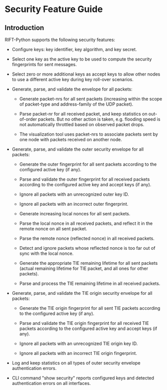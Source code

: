 # Security Feature Guide

## Introduction

RIFT-Python supports the following security features:

 * Configure keys: key identifier, key algorithm, and key secret.

 * Select one key as the active key to be used to compute the security fingerprints for sent
   messages.

 * Select zero or more additional keys as accept keys to allow other nodes to use a different
   active key during key roll-over scenarios.

 * Generate, parse, and validate the envelope for all packets:

   * Generate packet-nrs for all sent packets (increasing within the scope of packet-type and
     address-family of the UDP packet).

   * Parse packet-nr for all received packet, and keep statistics on out-of-order packets. But 
     no other action is taken, e.g. flooding speed is not automatically throttled
     based on observed packet drops.

   * The visualization tool uses packet-nrs to associate packets sent by one node with packets 
     received on another node.

 * Generate, parse, and validate the outer security envelope for all packets:

   * Generate the outer fingerprint for all sent packets according to the configured active
     key (if any).

   * Parse and validate the outer fingerprint for all received packets according to the
     configured active key and accept keys (if any).

   * Ignore all packets with an unrecognized outer key ID.

   * Ignore all packets with an incorrect outer fingerprint.

   * Generate increasing local nonces for all sent packets.

   * Parse the local nonce in all received packets, and reflect it in the remote nonce on all
     sent packet.

   * Parse the remote nonce (reflected nonce) in all received packets.

   * Detect and ignore packets whose reflected nonce is too far out of sync with the local nonce.

   * Generate the appropriate TIE remaining lifetime for all sent packets (actual remaining lifetime
     for TIE packet, and all ones for other packets).

   * Parse and process the TIE remaining lifetime in all received packets.

 * Generate, parse, and validate the TIE origin security envelope for all packets:

   * Generate the TIE origin fingerprint for all sent TIE packets according to the configured active
     key (if any).

   * Parse and validate the TIE origin fingerprint for all received TIE packets according to the
     configured active key and accept keys (if any).

   * Ignore all packets with an unrecognized TIE origin key ID.

   * Ignore all packets with an incorrect TIE origin fingerprint.

 * Log and keep statistics on all types of outer security envelope authentication errors.

 * CLI command "show security" reports configured keys and detected authentication errors on all
   interfaces.
